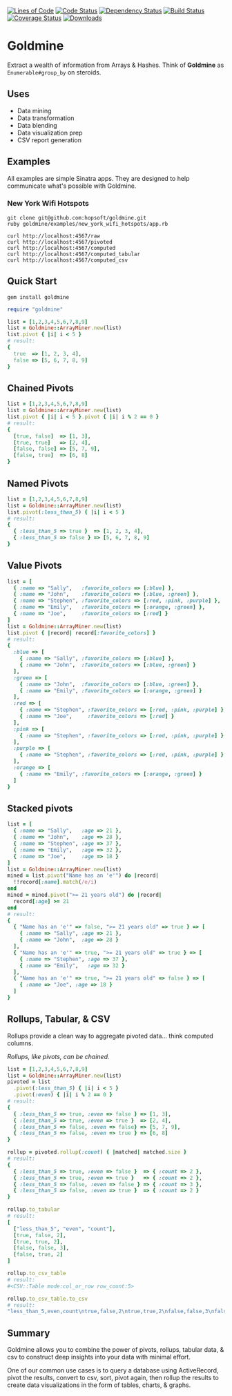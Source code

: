 [![Lines of Code](http://img.shields.io/badge/lines_of_code-132-brightgreen.svg?style=flat)](http://blog.codinghorror.com/the-best-code-is-no-code-at-all/)
[![Code Status](http://img.shields.io/codeclimate/github/hopsoft/goldmine.svg?style=flat)](https://codeclimate.com/github/hopsoft/goldmine)
[![Dependency Status](http://img.shields.io/gemnasium/hopsoft/goldmine.svg?style=flat)](https://gemnasium.com/hopsoft/goldmine)
[![Build Status](http://img.shields.io/travis/hopsoft/goldmine.svg?style=flat)](https://travis-ci.org/hopsoft/goldmine)
[![Coverage Status](https://img.shields.io/coveralls/hopsoft/goldmine.svg?style=flat)](https://coveralls.io/r/hopsoft/goldmine?branch=master)
[![Downloads](http://img.shields.io/gem/dt/goldmine.svg?style=flat)](http://rubygems.org/gems/goldmine)

# Goldmine

Extract a wealth of information from Arrays & Hashes.
Think of __Goldmine__ as `Enumerable#group_by` on steroids.

## Uses

- Data mining
- Data transformation
- Data blending
- Data visualization prep
- CSV report generation

## Examples

All examples are simple Sinatra apps.
They are designed to help communicate what's possible with Goldmine.

### New York Wifi Hotspots

```
git clone git@github.com:hopsoft/goldmine.git
ruby goldmine/examples/new_york_wifi_hotspots/app.rb
```

```
curl http://localhost:4567/raw
curl http://localhost:4567/pivoted
curl http://localhost:4567/computed
curl http://localhost:4567/computed_tabular
curl http://localhost:4567/computed_csv
```

## Quick Start

```
gem install goldmine
```

```ruby
require "goldmine"

list = [1,2,3,4,5,6,7,8,9]
list = Goldmine::ArrayMiner.new(list)
list.pivot { |i| i < 5 }
# result:
{
  true  => [1, 2, 3, 4],
  false => [5, 6, 7, 8, 9]
}
```

## Chained Pivots

```ruby
list = [1,2,3,4,5,6,7,8,9]
list = Goldmine::ArrayMiner.new(list)
list.pivot { |i| i < 5 }.pivot { |i| i % 2 == 0 }
# result:
{
  [true, false]  => [1, 3],
  [true, true]   => [2, 4],
  [false, false] => [5, 7, 9],
  [false, true]  => [6, 8]
}
```

## Named Pivots

```ruby
list = [1,2,3,4,5,6,7,8,9]
list = Goldmine::ArrayMiner.new(list)
list.pivot(:less_than_5) { |i| i < 5 }
# result:
{
  { :less_than_5 => true }  => [1, 2, 3, 4],
  { :less_than_5 => false } => [5, 6, 7, 8, 9]
}
```

## Value Pivots

```ruby
list = [
  { :name => "Sally",   :favorite_colors => [:blue] },
  { :name => "John",    :favorite_colors => [:blue, :green] },
  { :name => "Stephen", :favorite_colors => [:red, :pink, :purple] },
  { :name => "Emily",   :favorite_colors => [:orange, :green] },
  { :name => "Joe",     :favorite_colors => [:red] }
]
list = Goldmine::ArrayMiner.new(list)
list.pivot { |record| record[:favorite_colors] }
# result:
{
  :blue => [
    { :name => "Sally", :favorite_colors => [:blue] },
    { :name => "John",  :favorite_colors => [:blue, :green] }
  ],
  :green => [
    { :name => "John",  :favorite_colors => [:blue, :green] },
    { :name => "Emily", :favorite_colors => [:orange, :green] }
  ],
  :red => [
    { :name => "Stephen", :favorite_colors => [:red, :pink, :purple] },
    { :name => "Joe",     :favorite_colors => [:red] }
  ],
  :pink => [
    { :name => "Stephen", :favorite_colors => [:red, :pink, :purple] }
  ],
  :purple => [
    { :name => "Stephen", :favorite_colors => [:red, :pink, :purple] }
  ],
  :orange => [
    { :name => "Emily", :favorite_colors => [:orange, :green] }
  ]
}
```

## Stacked pivots

```ruby
list = [
  { :name => "Sally",   :age => 21 },
  { :name => "John",    :age => 28 },
  { :name => "Stephen", :age => 37 },
  { :name => "Emily",   :age => 32 },
  { :name => "Joe",     :age => 18 }
]
list = Goldmine::ArrayMiner.new(list)
mined = list.pivot("Name has an 'e'") do |record|
  !!record[:name].match(/e/i)
end
mined = mined.pivot(">= 21 years old") do |record|
  record[:age] >= 21
end
# result:
{
  { "Name has an 'e'" => false, ">= 21 years old" => true } => [
    { :name => "Sally", :age => 21 },
    { :name => "John",  :age => 28 }
  ],
  { "Name has an 'e'" => true, ">= 21 years old" => true } => [
    { :name => "Stephen", :age => 37 },
    { :name => "Emily",   :age => 32 }
  ],
  { "Name has an 'e'" => true, ">= 21 years old" => false } => [
    { :name => "Joe", :age => 18 }
  ]
}
```

## Rollups, Tabular, & CSV

Rollups provide a clean way to aggregate pivoted data...
think computed columns.

_Rollups, like pivots, can be chained._

```ruby
list = [1,2,3,4,5,6,7,8,9]
list = Goldmine::ArrayMiner.new(list)
pivoted = list
  .pivot(:less_than_5) { |i| i < 5 }
  .pivot(:even) { |i| i % 2 == 0 }
# result:
{
  { :less_than_5 => true, :even => false } => [1, 3],
  { :less_than_5 => true, :even => true }  => [2, 4],
  { :less_than_5 => false, :even => false} => [5, 7, 9],
  { :less_than_5 => false, :even => true } => [6, 8]
}

rollup = pivoted.rollup(:count) { |matched| matched.size }
# result:
{
  { :less_than_5 => true, :even => false }  => { :count => 2 },
  { :less_than_5 => true, :even => true }   => { :count => 2 },
  { :less_than_5 => false, :even => false } => { :count => 3 },
  { :less_than_5 => false, :even => true }  => { :count => 2 }
}

rollup.to_tabular
# result:
[
  ["less_than_5", "even", "count"],
  [true, false, 2],
  [true, true, 2],
  [false, false, 3],
  [false, true, 2]
]

rollup.to_csv_table
# result:
#<CSV::Table mode:col_or_row row_count:5>

rollup.to_csv_table.to_csv
# result:
"less_than_5,even,count\ntrue,false,2\ntrue,true,2\nfalse,false,3\nfalse,true,2\n"
```

## Summary

Goldmine allows you to combine the power of pivots, rollups, tabular data,
& csv to construct deep insights into your data with minimal effort.

One of our common use cases is to query a database using ActiveRecord,
pivot the results, convert to csv, sort, pivot again,
then rollup the results to create data visualizations in the form of tables, charts, & graphs.

